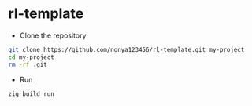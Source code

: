 # rl-template

- Clone the repository
```bash
git clone https://github.com/nonya123456/rl-template.git my-project
cd my-project
rm -rf .git
```
- Run

```bash
zig build run
```

